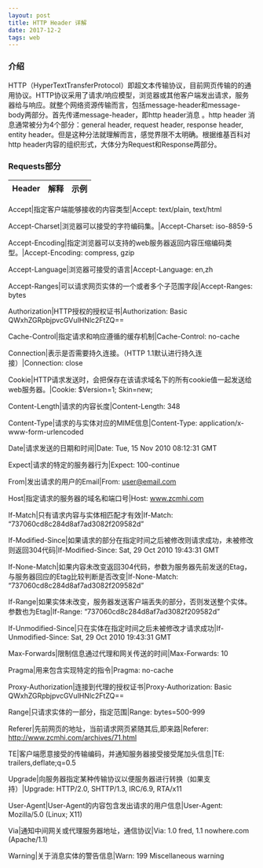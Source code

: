 ```yaml
---
layout: post
title: HTTP Header 详解
date: 2017-12-2
tags: web   
---
```


### 介绍

 HTTP（HyperTextTransferProtocol）即超文本传输协议，目前网页传输的的通用协议。HTTP协议采用了请求/响应模型，浏览器或其他客户端发出请求，服务器给与响应。就整个网络资源传输而言，包括message-header和message-body两部分。首先传递message-header，即http header消息 。http header 消息通常被分为4个部分：general  header, request header, response header, entity header。但是这种分法就理解而言，感觉界限不太明确。根据维基百科对http header内容的组织形式，大体分为Request和Response两部分。

### Requests部分

 Header | 解释  						| 示例
 -------|---------------------------|----

Accept|指定客户端能够接收的内容类型|Accept: text/plain, text/html

Accept-Charset|浏览器可以接受的字符编码集。|Accept-Charset: iso-8859-5

Accept-Encoding|指定浏览器可以支持的web服务器返回内容压缩编码类型。|Accept-Encoding: compress, gzip

Accept-Language|浏览器可接受的语言|Accept-Language: en,zh

Accept-Ranges|可以请求网页实体的一个或者多个子范围字段|Accept-Ranges: bytes

Authorization|HTTP授权的授权证书|Authorization: Basic QWxhZGRpbjpvcGVuIHNlc2FtZQ==

Cache-Control|指定请求和响应遵循的缓存机制|Cache-Control: no-cache

Connection|表示是否需要持久连接。（HTTP 1.1默认进行持久连接）|Connection: close

Cookie|HTTP请求发送时，会把保存在该请求域名下的所有cookie值一起发送给web服务器。|Cookie: $Version=1; Skin=new;

Content-Length|请求的内容长度|Content-Length: 348

Content-Type|请求的与实体对应的MIME信息|Content-Type: application/x-www-form-urlencoded

Date|请求发送的日期和时间|Date: Tue, 15 Nov&nbsp;2010 08:12:31 GMT

Expect|请求的特定的服务器行为|Expect: 100-continue

From|发出请求的用户的Email|From: user@email.com

Host|指定请求的服务器的域名和端口号|Host: www.zcmhi.com

If-Match|只有请求内容与实体相匹配才有效|If-Match: “737060cd8c284d8af7ad3082f209582d”

If-Modified-Since|如果请求的部分在指定时间之后被修改则请求成功，未被修改则返回304代码|If-Modified-Since: Sat, 29 Oct 2010 19:43:31 GMT

If-None-Match|如果内容未改变返回304代码，参数为服务器先前发送的Etag，与服务器回应的Etag比较判断是否改变|If-None-Match: “737060cd8c284d8af7ad3082f209582d”

If-Range|如果实体未改变，服务器发送客户端丢失的部分，否则发送整个实体。参数也为Etag|If-Range: “737060cd8c284d8af7ad3082f209582d”

If-Unmodified-Since|只在实体在指定时间之后未被修改才请求成功|If-Unmodified-Since: Sat, 29 Oct 2010 19:43:31 GMT

Max-Forwards|限制信息通过代理和网关传送的时间|Max-Forwards: 10

Pragma|用来包含实现特定的指令|Pragma: no-cache

Proxy-Authorization|连接到代理的授权证书|Proxy-Authorization: Basic QWxhZGRpbjpvcGVuIHNlc2FtZQ==

Range|只请求实体的一部分，指定范围|Range: bytes=500-999

Referer|先前网页的地址，当前请求网页紧随其后,即来路|Referer: http://www.zcmhi.com/archives/71.html

TE|客户端愿意接受的传输编码，并通知服务器接受接受尾加头信息|TE: trailers,deflate;q=0.5

Upgrade|向服务器指定某种传输协议以便服务器进行转换（如果支持）|Upgrade: HTTP/2.0, SHTTP/1.3, IRC/6.9, RTA/x11

User-Agent|User-Agent的内容包含发出请求的用户信息|User-Agent: Mozilla/5.0 (Linux; X11)

Via|通知中间网关或代理服务器地址，通信协议|Via: 1.0 fred, 1.1 nowhere.com (Apache/1.1)

Warning|关于消息实体的警告信息|Warn: 199 Miscellaneous warning
